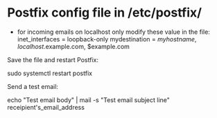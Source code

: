 # Postfix config file in /etc/postfix/

- for incoming emails on localhost only modify these value in the file:
  inet_interfaces = loopback-only
  mydestination = $myhostname, localhost.$example.com, $example.com

Save the file and restart Postfix:

sudo systemctl restart postfix

Send a test email:

echo "Test email body" | mail -s "Test email subject line" receipient's_email_address
